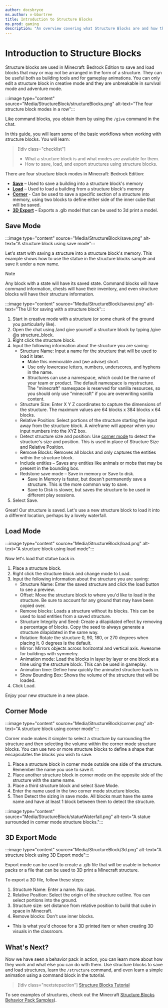 ```yaml
---
author: docsbryce
ms.author: v-bbortree
title: Introduction to Structure Blocks
ms.prod: gaming
description: "An overview covering what Structure Blocks are and how they are used in Minecraft: Bedrock Edition"
---
```


# Introduction to Structure Blocks

Structure blocks are used in Minecraft: Bedrock Edition to save and load blocks that may or may not be arranged in the form of a structure. They can be useful both as building tools and for gameplay animations. You can only edit a structure block in creative mode and they are unbreakable in survival mode and adventure mode. 

:::image type="content" source="Media/StructureBlock/structureBlocks.png" alt-text="The four structure block modes in a row":::

Like command blocks, you obtain them by using the `/give` command in the chat.

In this guide, you will learn some of the basic workflows when working with structure blocks. You will learn:

> [!div class="checklist"]
>
> - What a structure block is and what modes are available for them.
> - How to save, load, and export structures using structure blocks.

There are four structure block modes in Minecraft: Bedrock Edition:

- [**Save**](#save-mode) – Used to save a building into a structure block's memory
- [**Load**](#load-mode) – Used to load a building from a structure block's memory
- [**Corner**](#corner-mode) - Can be used to save a specific section of a structure into memory, using two blocks to define either side of the inner cube that will be saved.
- [**3D Export**](#3d-export-mode) – Exports a .glb model that can be used to 3d print a model.

## Save Mode

:::image type="content" source="Media/StructureBlock/save.png" alt-text="A structure block using save mode":::

Let's start with saving a structure into a structure block's memory. This example shows how to use the statue in the structure blocks sample and save it under a new name.


>[!Note]
> Any block with a state will have its saved state. Command blocks will have command information, chests will have their inventory, and even structure blocks will have their structure information.


:::image type="content" source="Media/StructureBlock/saveui.png" alt-text="The UI for saving with a structure block":::

1. Start in creative mode with a structure (or some chunk of the ground you particularly like).
1. Open the chat using /and give yourself a structure block by typing /give @s structure_block.
1. Right click the structure block.
1. Input the following information about the structure you are saving:
    - Structure Name: Input a name for the structure that will be used to load it later.
      - Make this memorable and (we advise) short.
      - Use only lowercase letters, numbers, underscores, and hyphens in the name.
      - Structures can use a namespace, which could be the name of your team or product. The default namespace is mystructure. The "minecraft" namespace is reserved for vanilla resources, so you should only use "minecraft" if you are overwriting vanilla content.
   - Structure Size: Enter X Y Z coordinates to capture the dimensions of the structure. The maximum values are 64 blocks x 384 blocks x 64 blocks.
   - Relative Position: Select portions of the structure starting the input away from the structure block. A wireframe will appear when you input numbers into the XYZ box.
   - Detect structure size and position: Use [corner mode](#corner-mode) to detect the structure's size and position. This is used in place of Structure Size and Relative Position.
   - Remove Blocks: Removes all blocks and only captures the entities within the structure block.
   - Include entities – Saves any entities like animals or mobs that may be present in the bounding box.
   - Redstone save mode – Save in memory or Save to disk.
     - Save in Memory is faster, but doesn't permanently save a structure. This is the more common way to save.
     - Save to Disk is slower, but saves the structure to be used in different play sessions.
2. Select Save.

Great! Our structure is saved. Let's use a new structure block to load it into a different location, perhaps by a lovely waterfall.

## Load Mode

:::image type="content" source="Media/StructureBlock/load.png" alt-text="A structure block using load mode":::

Now let's load that statue back in.

1. Place a structure block.
1. Right click the structure block and change mode to Load.
1. Input the following information about the structure you are saving:
   - Structure Name: Enter the saved structure and click the load button to see a preview.
   - Offset: Move the structure block to where you'd like to load in the structure. Be sure to account for any ground that may have been copied over.
   - Remove blocks: Loads a structure without its blocks. This can be used to load entities from a saved structure. 
   - Structure Integrity and Seed: Create a dilapidated effect by removing a percentage of blocks. Copy the seed to always generate a structure dilapidated in the same way. 
   - Rotation: Rotate the structure 0,  90, 180, or 270 degrees when placing it. 0 degrees is the default. 
   - Mirror: Mirrors objects across horizontal and vertical axis. Awesome for buildings with symmetry.
   -  Animation mode: Load the blocks in layer by layer or one block at a time using the structure block. This can be used in gameplay.
   -  Animation time: Define how quickly the animated structure loads in.
   -  Show Bounding Box: Shows the volume of the structure that will be loaded. 
1.  Click Load.
  
  
Enjoy your new structure in a new place.

## Corner Mode

:::image type="content" source="Media/StructureBlock/corner.png" alt-text="A structure block using corner mode":::

Corner mode makes it simpler to select a structure by surrounding the structure and then selecting the volume within the corner mode structure blocks. You can use two or more structure blocks to define a shape that encapsulates the blocks you wish to save.

1. Place a structure block in corner mode outside one side of the structure. Remember the name you use to save it.
1. Place another structure block in corner mode on the opposite side of the structure with the same name.
1. Place a third structure block and select Save Mode.
1. Enter the name used in the two corner mode structure blocks.
1. Then Detect the sizing in save mode. All blocks must have the same name and have at least 1 block between them to detect the structure. 

:::image type="content" source="Media/StructureBlock/statueWaterfall.png" alt-text="A statue surrounded in corner mode structure blocks.":::


## 3D Export Mode

:::image type="content" source="Media/StructureBlock/3d.png" alt-text="A structure block using 3D Export mode":::

Export mode can be used to create a .glb file that will be usable in behavior packs or a file that can be used to 3D print a Minecraft structure.

To export a 3D file, follow these steps:

1. Structure Name: Enter a name. No caps.
1. Relative Position: Select the origin of the structure outline. You can select portions into the ground.
1. Structure size: set distance from relative position to build that cube in space in Minecraft.
1. Remove blocks: Don't use inner blocks.
  - This is what you'd choose for a 3D printed item or when creating 3D visuals in the classroom.

## What's Next?

Now we have seen a behavior pack in action, you can learn more about how they work and what else you can do with them. Use structure blocks to save and load structures, learn the `/structure` command, and even learn a simple animation using a command block in the tutorial.

> [!div class="nextstepaction"]
> [Structure Blocks Tutorial](structureblockstutorial.md)

To see examples of structures, check out the Minecraft [Structure Blocks Behavior Pack Samples](https://aka.ms/resourcepacktemplate)).

